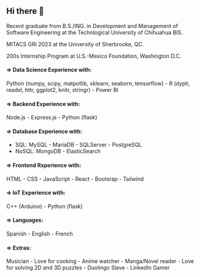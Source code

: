 ## Hi there 👋
Recent graduate from B.S./ING. in Development and Management of Software Engineering at the Technlogical University of Chihuahua BIS.

MITACS GRI 2023 at the University of Sherbrooke, QC.

200s Internship Program at U.S.-Mexico Foundation, Washington D.C.

#### => Data Science Experience with:
  Python (numpy, scipy, matpotlib, sklearn, seaborn, tensorflow) - R (dyplr, readxl, httr, ggplot2, knitr, stringr) - Power BI

#### => Backend Experience with:
  Node.js - Express.js - Python (flask)
  
#### => Database Experience with:
  + SQL:
    MySQL - MariaDB - SQLServer - PostgreSQL
  + NoSQL:
    MongoDB - ElasticSearch

#### => Frontend Rxperience with:
 HTML -  CSS -  JavaScript -  React - Bootsrap - Tailwind

#### => IoT Experience with:
 C++ (Arduino) - Python (flask)
 
#### => Languages:
  Spanish - English - French
  
#### => Extras:
  Musician - Love for cooking - Anime watcher - Manga/Novel reader - Love for solving 2D and 3D puzzles - Duolingo Slave - LinkedIn Gamer

<!--
**JoshuaAv07/JoshuaAv07** is a ✨ _special_ ✨ repository because its `README.md` (this file) appears on your GitHub profile.

Here are some ideas to get you started:

- 🔭 I’m currently working on ...
- 🌱 I’m currently learning ...
- 👯 I’m looking to collaborate on ...
- 🤔 I’m looking for help with ...
- 💬 Ask me about ...
- 📫 How to reach me: ...
- 😄 Pronouns: ...
- ⚡ Fun fact: ...
-->
